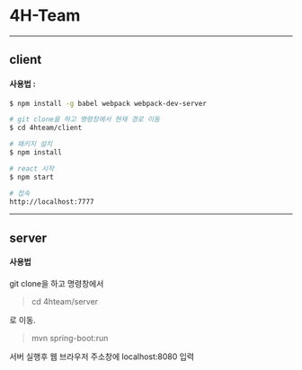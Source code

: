 # 4H-Team
---
## client
#### 사용법 : 
```bash
$ npm install -g babel webpack webpack-dev-server

# git clone을 하고 명령창에서 현재 경로 이동
$ cd 4hteam/client

# 패키지 설치
$ npm install

# react 시작
$ npm start

# 접속
http://localhost:7777
```

---
## server
#### 사용법

git clone을 하고 명령창에서
> cd 4hteam/server

로 이동.
> mvn spring-boot:run

서버 실행후
웹 브라우저 주소창에 localhost:8080 입력
